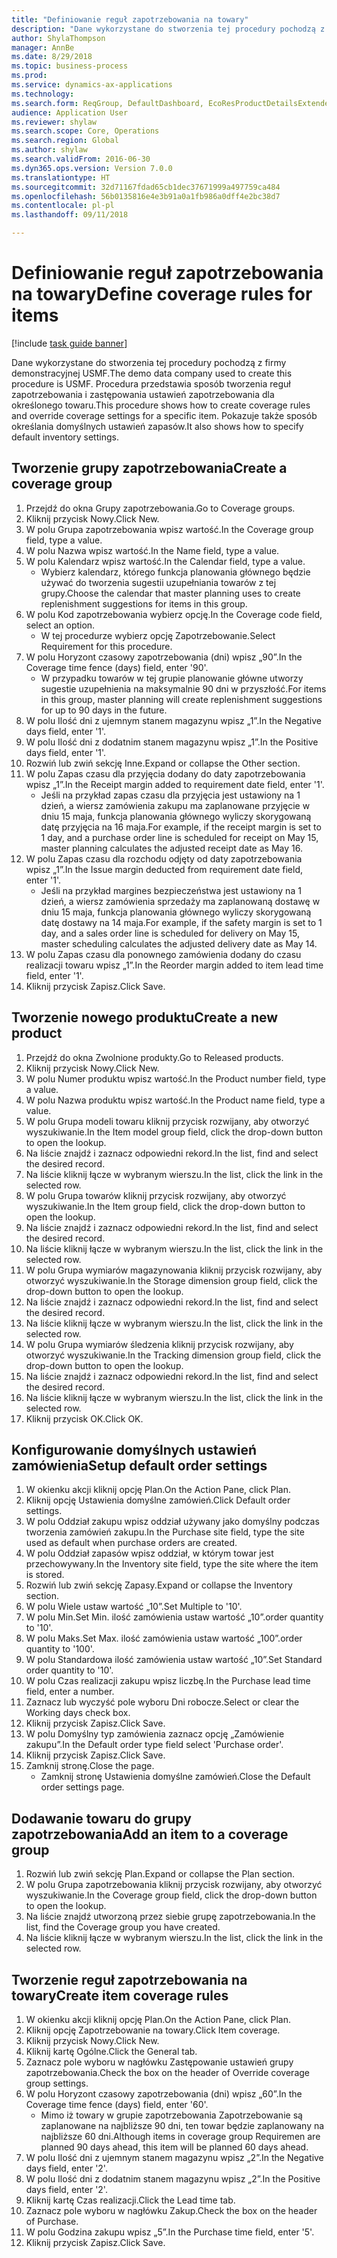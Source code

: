 ```yaml
--- 
title: "Definiowanie reguł zapotrzebowania na towary"
description: "Dane wykorzystane do stworzenia tej procedury pochodzą z firmy demonstracyjnej USMF."
author: ShylaThompson
manager: AnnBe
ms.date: 8/29/2018
ms.topic: business-process
ms.prod: 
ms.service: dynamics-ax-applications
ms.technology: 
ms.search.form: ReqGroup, DefaultDashboard, EcoResProductDetailsExtended, EcoResProductCreate, InventItemOrderSetup, ReqItemTable
audience: Application User
ms.reviewer: shylaw
ms.search.scope: Core, Operations
ms.search.region: Global
ms.author: shylaw
ms.search.validFrom: 2016-06-30
ms.dyn365.ops.version: Version 7.0.0
ms.translationtype: HT
ms.sourcegitcommit: 32d71167fdad65cb1dec37671999a497759ca484
ms.openlocfilehash: 56b0135816e4e3b91a0a1fb986a0dff4e2bc38d7
ms.contentlocale: pl-pl
ms.lasthandoff: 09/11/2018

---
```

# <a name="define-coverage-rules-for-items"></a><span data-ttu-id="33936-103">Definiowanie reguł zapotrzebowania na towary</span><span class="sxs-lookup"><span data-stu-id="33936-103">Define coverage rules for items</span></span>

[!include [task guide banner](../../includes/task-guide-banner.md)]

<span data-ttu-id="33936-104">Dane wykorzystane do stworzenia tej procedury pochodzą z firmy demonstracyjnej USMF.</span><span class="sxs-lookup"><span data-stu-id="33936-104">The demo data company used to create this procedure is USMF.</span></span> <span data-ttu-id="33936-105">Procedura przedstawia sposób tworzenia reguł zapotrzebowania i zastępowania ustawień zapotrzebowania dla określonego towaru.</span><span class="sxs-lookup"><span data-stu-id="33936-105">This procedure shows how to create coverage rules and override coverage settings for a specific item.</span></span> <span data-ttu-id="33936-106">Pokazuje także sposób określania domyślnych ustawień zapasów.</span><span class="sxs-lookup"><span data-stu-id="33936-106">It also shows how to specify default inventory settings.</span></span>


## <a name="create-a-coverage-group"></a><span data-ttu-id="33936-107">Tworzenie grupy zapotrzebowania</span><span class="sxs-lookup"><span data-stu-id="33936-107">Create a coverage group</span></span>
1. <span data-ttu-id="33936-108">Przejdź do okna Grupy zapotrzebowania.</span><span class="sxs-lookup"><span data-stu-id="33936-108">Go to Coverage groups.</span></span>
2. <span data-ttu-id="33936-109">Kliknij przycisk Nowy.</span><span class="sxs-lookup"><span data-stu-id="33936-109">Click New.</span></span>
3. <span data-ttu-id="33936-110">W polu Grupa zapotrzebowania wpisz wartość.</span><span class="sxs-lookup"><span data-stu-id="33936-110">In the Coverage group field, type a value.</span></span>
4. <span data-ttu-id="33936-111">W polu Nazwa wpisz wartość.</span><span class="sxs-lookup"><span data-stu-id="33936-111">In the Name field, type a value.</span></span>
5. <span data-ttu-id="33936-112">W polu Kalendarz wpisz wartość.</span><span class="sxs-lookup"><span data-stu-id="33936-112">In the Calendar field, type a value.</span></span>
    * <span data-ttu-id="33936-113">Wybierz kalendarz, którego funkcja planowania głównego będzie używać do tworzenia sugestii uzupełniania towarów z tej grupy.</span><span class="sxs-lookup"><span data-stu-id="33936-113">Choose the calendar that master planning uses to create replenishment suggestions for items in this group.</span></span>  
6. <span data-ttu-id="33936-114">W polu Kod zapotrzebowania wybierz opcję.</span><span class="sxs-lookup"><span data-stu-id="33936-114">In the Coverage code field, select an option.</span></span>
    * <span data-ttu-id="33936-115">W tej procedurze wybierz opcję Zapotrzebowanie.</span><span class="sxs-lookup"><span data-stu-id="33936-115">Select Requirement for this procedure.</span></span>  
7. <span data-ttu-id="33936-116">W polu Horyzont czasowy zapotrzebowania (dni) wpisz „90”.</span><span class="sxs-lookup"><span data-stu-id="33936-116">In the Coverage time fence (days) field, enter '90'.</span></span>
    * <span data-ttu-id="33936-117">W przypadku towarów w tej grupie planowanie główne utworzy sugestie uzupełnienia na maksymalnie 90 dni w przyszłość.</span><span class="sxs-lookup"><span data-stu-id="33936-117">For items in this group, master planning will create replenishment suggestions for up to 90 days in the future.</span></span>  
8. <span data-ttu-id="33936-118">W polu Ilość dni z ujemnym stanem magazynu wpisz „1”.</span><span class="sxs-lookup"><span data-stu-id="33936-118">In the Negative days field, enter '1'.</span></span>
9. <span data-ttu-id="33936-119">W polu Ilość dni z dodatnim stanem magazynu wpisz „1”.</span><span class="sxs-lookup"><span data-stu-id="33936-119">In the Positive days field, enter '1'.</span></span>
10. <span data-ttu-id="33936-120">Rozwiń lub zwiń sekcję Inne.</span><span class="sxs-lookup"><span data-stu-id="33936-120">Expand or collapse the Other section.</span></span>
11. <span data-ttu-id="33936-121">W polu Zapas czasu dla przyjęcia dodany do daty zapotrzebowania wpisz „1”.</span><span class="sxs-lookup"><span data-stu-id="33936-121">In the Receipt margin added to requirement date field, enter '1'.</span></span>
    * <span data-ttu-id="33936-122">Jeśli na przykład zapas czasu dla przyjęcia jest ustawiony na 1 dzień, a wiersz zamówienia zakupu ma zaplanowane przyjęcie w dniu 15 maja, funkcja planowania głównego wyliczy skorygowaną datę przyjęcia na 16 maja.</span><span class="sxs-lookup"><span data-stu-id="33936-122">For example, if the receipt margin is set to 1 day, and a purchase order line is scheduled for receipt on May 15, master planning calculates the adjusted receipt date as May 16.</span></span>  
12. <span data-ttu-id="33936-123">W polu Zapas czasu dla rozchodu odjęty od daty zapotrzebowania wpisz „1”.</span><span class="sxs-lookup"><span data-stu-id="33936-123">In the Issue margin deducted from requirement date field, enter '1'.</span></span>
    * <span data-ttu-id="33936-124">Jeśli na przykład margines bezpieczeństwa jest ustawiony na 1 dzień, a wiersz zamówienia sprzedaży ma zaplanowaną dostawę w dniu 15 maja, funkcja planowania głównego wyliczy skorygowaną datę dostawy na 14 maja.</span><span class="sxs-lookup"><span data-stu-id="33936-124">For example, if the safety margin is set to 1 day, and a sales order line is scheduled for delivery on May 15, master scheduling calculates the adjusted delivery date as May 14.</span></span>  
13. <span data-ttu-id="33936-125">W polu Zapas czasu dla ponownego zamówienia dodany do czasu realizacji towaru wpisz „1”.</span><span class="sxs-lookup"><span data-stu-id="33936-125">In the Reorder margin added to item lead time field, enter '1'.</span></span>
14. <span data-ttu-id="33936-126">Kliknij przycisk Zapisz.</span><span class="sxs-lookup"><span data-stu-id="33936-126">Click Save.</span></span>

## <a name="create-a-new-product"></a><span data-ttu-id="33936-127">Tworzenie nowego produktu</span><span class="sxs-lookup"><span data-stu-id="33936-127">Create a new product</span></span>
1. <span data-ttu-id="33936-128">Przejdź do okna Zwolnione produkty.</span><span class="sxs-lookup"><span data-stu-id="33936-128">Go to Released products.</span></span>
2. <span data-ttu-id="33936-129">Kliknij przycisk Nowy.</span><span class="sxs-lookup"><span data-stu-id="33936-129">Click New.</span></span>
3. <span data-ttu-id="33936-130">W polu Numer produktu wpisz wartość.</span><span class="sxs-lookup"><span data-stu-id="33936-130">In the Product number field, type a value.</span></span>
4. <span data-ttu-id="33936-131">W polu Nazwa produktu wpisz wartość.</span><span class="sxs-lookup"><span data-stu-id="33936-131">In the Product name field, type a value.</span></span>
5. <span data-ttu-id="33936-132">W polu Grupa modeli towaru kliknij przycisk rozwijany, aby otworzyć wyszukiwanie.</span><span class="sxs-lookup"><span data-stu-id="33936-132">In the Item model group field, click the drop-down button to open the lookup.</span></span>
6. <span data-ttu-id="33936-133">Na liście znajdź i zaznacz odpowiedni rekord.</span><span class="sxs-lookup"><span data-stu-id="33936-133">In the list, find and select the desired record.</span></span>
7. <span data-ttu-id="33936-134">Na liście kliknij łącze w wybranym wierszu.</span><span class="sxs-lookup"><span data-stu-id="33936-134">In the list, click the link in the selected row.</span></span>
8. <span data-ttu-id="33936-135">W polu Grupa towarów kliknij przycisk rozwijany, aby otworzyć wyszukiwanie.</span><span class="sxs-lookup"><span data-stu-id="33936-135">In the Item group field, click the drop-down button to open the lookup.</span></span>
9. <span data-ttu-id="33936-136">Na liście znajdź i zaznacz odpowiedni rekord.</span><span class="sxs-lookup"><span data-stu-id="33936-136">In the list, find and select the desired record.</span></span>
10. <span data-ttu-id="33936-137">Na liście kliknij łącze w wybranym wierszu.</span><span class="sxs-lookup"><span data-stu-id="33936-137">In the list, click the link in the selected row.</span></span>
11. <span data-ttu-id="33936-138">W polu Grupa wymiarów magazynowania kliknij przycisk rozwijany, aby otworzyć wyszukiwanie.</span><span class="sxs-lookup"><span data-stu-id="33936-138">In the Storage dimension group field, click the drop-down button to open the lookup.</span></span>
12. <span data-ttu-id="33936-139">Na liście znajdź i zaznacz odpowiedni rekord.</span><span class="sxs-lookup"><span data-stu-id="33936-139">In the list, find and select the desired record.</span></span>
13. <span data-ttu-id="33936-140">Na liście kliknij łącze w wybranym wierszu.</span><span class="sxs-lookup"><span data-stu-id="33936-140">In the list, click the link in the selected row.</span></span>
14. <span data-ttu-id="33936-141">W polu Grupa wymiarów śledzenia kliknij przycisk rozwijany, aby otworzyć wyszukiwanie.</span><span class="sxs-lookup"><span data-stu-id="33936-141">In the Tracking dimension group field, click the drop-down button to open the lookup.</span></span>
15. <span data-ttu-id="33936-142">Na liście znajdź i zaznacz odpowiedni rekord.</span><span class="sxs-lookup"><span data-stu-id="33936-142">In the list, find and select the desired record.</span></span>
16. <span data-ttu-id="33936-143">Na liście kliknij łącze w wybranym wierszu.</span><span class="sxs-lookup"><span data-stu-id="33936-143">In the list, click the link in the selected row.</span></span>
17. <span data-ttu-id="33936-144">Kliknij przycisk OK.</span><span class="sxs-lookup"><span data-stu-id="33936-144">Click OK.</span></span>

## <a name="setup-default-order-settings"></a><span data-ttu-id="33936-145">Konfigurowanie domyślnych ustawień zamówienia</span><span class="sxs-lookup"><span data-stu-id="33936-145">Setup default order settings</span></span>
1. <span data-ttu-id="33936-146">W okienku akcji kliknij opcję Plan.</span><span class="sxs-lookup"><span data-stu-id="33936-146">On the Action Pane, click Plan.</span></span>
2. <span data-ttu-id="33936-147">Kliknij opcję Ustawienia domyślne zamówień.</span><span class="sxs-lookup"><span data-stu-id="33936-147">Click Default order settings.</span></span>
3. <span data-ttu-id="33936-148">W polu Oddział zakupu wpisz oddział używany jako domyślny podczas tworzenia zamówień zakupu.</span><span class="sxs-lookup"><span data-stu-id="33936-148">In the Purchase site field, type the site used as default when purchase orders are created.</span></span>
4. <span data-ttu-id="33936-149">W polu Oddział zapasów wpisz oddział, w którym towar jest przechowywany.</span><span class="sxs-lookup"><span data-stu-id="33936-149">In the Inventory site field, type the site where the item is stored.</span></span>
5. <span data-ttu-id="33936-150">Rozwiń lub zwiń sekcję Zapasy.</span><span class="sxs-lookup"><span data-stu-id="33936-150">Expand or collapse the Inventory section.</span></span>
6. <span data-ttu-id="33936-151">W polu Wiele ustaw wartość „10”.</span><span class="sxs-lookup"><span data-stu-id="33936-151">Set Multiple to '10'.</span></span>
7. <span data-ttu-id="33936-152">W polu Min.</span><span class="sxs-lookup"><span data-stu-id="33936-152">Set Min.</span></span> <span data-ttu-id="33936-153">ilość zamówienia ustaw wartość „10”.</span><span class="sxs-lookup"><span data-stu-id="33936-153">order quantity to '10'.</span></span>
8. <span data-ttu-id="33936-154">W polu Maks.</span><span class="sxs-lookup"><span data-stu-id="33936-154">Set Max.</span></span> <span data-ttu-id="33936-155">ilość zamówienia ustaw wartość „100”.</span><span class="sxs-lookup"><span data-stu-id="33936-155">order quantity to '100'.</span></span>
9. <span data-ttu-id="33936-156">W polu Standardowa ilość zamówienia ustaw wartość „10”.</span><span class="sxs-lookup"><span data-stu-id="33936-156">Set Standard order quantity to '10'.</span></span>
10. <span data-ttu-id="33936-157">W polu Czas realizacji zakupu wpisz liczbę.</span><span class="sxs-lookup"><span data-stu-id="33936-157">In the Purchase lead time field, enter a number.</span></span>
11. <span data-ttu-id="33936-158">Zaznacz lub wyczyść pole wyboru Dni robocze.</span><span class="sxs-lookup"><span data-stu-id="33936-158">Select or clear the Working days check box.</span></span>
12. <span data-ttu-id="33936-159">Kliknij przycisk Zapisz.</span><span class="sxs-lookup"><span data-stu-id="33936-159">Click Save.</span></span>
13. <span data-ttu-id="33936-160">W polu Domyślny typ zamówienia zaznacz opcję „Zamówienie zakupu”.</span><span class="sxs-lookup"><span data-stu-id="33936-160">In the Default order type field select 'Purchase order'.</span></span>
14. <span data-ttu-id="33936-161">Kliknij przycisk Zapisz.</span><span class="sxs-lookup"><span data-stu-id="33936-161">Click Save.</span></span>
15. <span data-ttu-id="33936-162">Zamknij stronę.</span><span class="sxs-lookup"><span data-stu-id="33936-162">Close the page.</span></span>
    * <span data-ttu-id="33936-163">Zamknij stronę Ustawienia domyślne zamówień.</span><span class="sxs-lookup"><span data-stu-id="33936-163">Close the Default order settings page.</span></span>  

## <a name="add-an-item-to-a-coverage-group"></a><span data-ttu-id="33936-164">Dodawanie towaru do grupy zapotrzebowania</span><span class="sxs-lookup"><span data-stu-id="33936-164">Add an item to a coverage group</span></span>
1. <span data-ttu-id="33936-165">Rozwiń lub zwiń sekcję Plan.</span><span class="sxs-lookup"><span data-stu-id="33936-165">Expand or collapse the Plan section.</span></span>
2. <span data-ttu-id="33936-166">W polu Grupa zapotrzebowania kliknij przycisk rozwijany, aby otworzyć wyszukiwanie.</span><span class="sxs-lookup"><span data-stu-id="33936-166">In the Coverage group field, click the drop-down button to open the lookup.</span></span>
3. <span data-ttu-id="33936-167">Na liście znajdź utworzoną przez siebie grupę zapotrzebowania.</span><span class="sxs-lookup"><span data-stu-id="33936-167">In the list, find the Coverage group you have created.</span></span>
4. <span data-ttu-id="33936-168">Na liście kliknij łącze w wybranym wierszu.</span><span class="sxs-lookup"><span data-stu-id="33936-168">In the list, click the link in the selected row.</span></span>

## <a name="create-item-coverage-rules"></a><span data-ttu-id="33936-169">Tworzenie reguł zapotrzebowania na towary</span><span class="sxs-lookup"><span data-stu-id="33936-169">Create item coverage rules</span></span>
1. <span data-ttu-id="33936-170">W okienku akcji kliknij opcję Plan.</span><span class="sxs-lookup"><span data-stu-id="33936-170">On the Action Pane, click Plan.</span></span>
2. <span data-ttu-id="33936-171">Kliknij opcję Zapotrzebowanie na towary.</span><span class="sxs-lookup"><span data-stu-id="33936-171">Click Item coverage.</span></span>
3. <span data-ttu-id="33936-172">Kliknij przycisk Nowy.</span><span class="sxs-lookup"><span data-stu-id="33936-172">Click New.</span></span>
4. <span data-ttu-id="33936-173">Kliknij kartę Ogólne.</span><span class="sxs-lookup"><span data-stu-id="33936-173">Click the General tab.</span></span>
5. <span data-ttu-id="33936-174">Zaznacz pole wyboru w nagłówku Zastępowanie ustawień grupy zapotrzebowania.</span><span class="sxs-lookup"><span data-stu-id="33936-174">Check the box on the header of Override coverage group settings.</span></span>
6. <span data-ttu-id="33936-175">W polu Horyzont czasowy zapotrzebowania (dni) wpisz „60”.</span><span class="sxs-lookup"><span data-stu-id="33936-175">In the Coverage time fence (days) field, enter '60'.</span></span>
    * <span data-ttu-id="33936-176">Mimo iż towary w grupie zapotrzebowania Zapotrzebowanie są zaplanowane na najbliższe 90 dni, ten towar będzie zaplanowany na najbliższe 60 dni.</span><span class="sxs-lookup"><span data-stu-id="33936-176">Although items in coverage group Requiremen are planned 90 days ahead, this item will be planned 60 days ahead.</span></span>  
7. <span data-ttu-id="33936-177">W polu Ilość dni z ujemnym stanem magazynu wpisz „2”.</span><span class="sxs-lookup"><span data-stu-id="33936-177">In the Negative days field, enter '2'.</span></span>
8. <span data-ttu-id="33936-178">W polu Ilość dni z dodatnim stanem magazynu wpisz „2”.</span><span class="sxs-lookup"><span data-stu-id="33936-178">In the Positive days field, enter '2'.</span></span>
9. <span data-ttu-id="33936-179">Kliknij kartę Czas realizacji.</span><span class="sxs-lookup"><span data-stu-id="33936-179">Click the Lead time tab.</span></span>
10. <span data-ttu-id="33936-180">Zaznacz pole wyboru w nagłówku Zakup.</span><span class="sxs-lookup"><span data-stu-id="33936-180">Check the box on the header of Purchase.</span></span>
11. <span data-ttu-id="33936-181">W polu Godzina zakupu wpisz „5”.</span><span class="sxs-lookup"><span data-stu-id="33936-181">In the Purchase time field, enter '5'.</span></span>
12. <span data-ttu-id="33936-182">Kliknij przycisk Zapisz.</span><span class="sxs-lookup"><span data-stu-id="33936-182">Click Save.</span></span>


